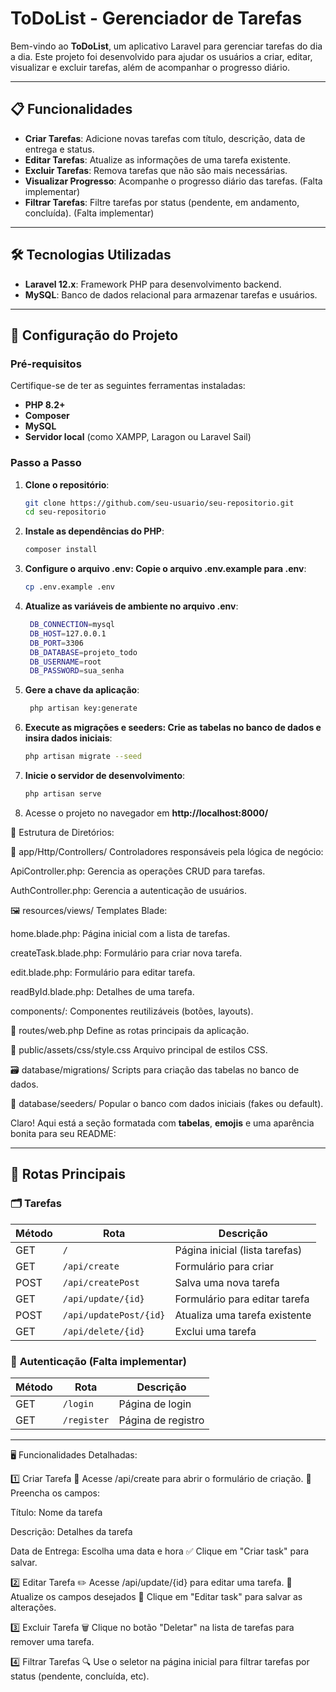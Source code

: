 # ToDoList - Gerenciador de Tarefas

Bem-vindo ao **ToDoList**, um aplicativo Laravel para gerenciar tarefas do dia a dia. Este projeto foi desenvolvido para ajudar os usuários a criar, editar, visualizar e excluir tarefas, além de acompanhar o progresso diário.

---

## 📋 Funcionalidades

- **Criar Tarefas**: Adicione novas tarefas com título, descrição, data de entrega e status.
- **Editar Tarefas**: Atualize as informações de uma tarefa existente.
- **Excluir Tarefas**: Remova tarefas que não são mais necessárias.
- **Visualizar Progresso**: Acompanhe o progresso diário das tarefas. (Falta implementar)
- **Filtrar Tarefas**: Filtre tarefas por status (pendente, em andamento, concluída). (Falta implementar)

---

## 🛠️ Tecnologias Utilizadas

- **Laravel 12.x**: Framework PHP para desenvolvimento backend.
- **MySQL**: Banco de dados relacional para armazenar tarefas e usuários.

---

## 🚀 Configuração do Projeto

### Pré-requisitos

Certifique-se de ter as seguintes ferramentas instaladas:

- **PHP 8.2+**
- **Composer**
- **MySQL**
- **Servidor local** (como XAMPP, Laragon ou Laravel Sail)

### Passo a Passo

1. **Clone o repositório**:
   ```bash
   git clone https://github.com/seu-usuario/seu-repositorio.git
   cd seu-repositorio

2. **Instale as dependências do PHP**:
   ```bash
   composer install

3. **Configure o arquivo .env: Copie o arquivo .env.example para .env**:
   ```bash
   cp .env.example .env

4. **Atualize as variáveis de ambiente no arquivo .env**:
   ```bash
    DB_CONNECTION=mysql
    DB_HOST=127.0.0.1
    DB_PORT=3306
    DB_DATABASE=projeto_todo
    DB_USERNAME=root
    DB_PASSWORD=sua_senha

5. **Gere a chave da aplicação**:
   ```bash 
    php artisan key:generate

6. **Execute as migrações e seeders: Crie as tabelas no banco de dados e insira dados iniciais**:
   ```bash
   php artisan migrate --seed

7. **Inicie o servidor de desenvolvimento**:
   ```bash
   php artisan serve

8. Acesse o projeto no navegador em **http://localhost:8000/**

📁 Estrutura de Diretórios:

🧠 app/Http/Controllers/
Controladores responsáveis pela lógica de negócio:

ApiController.php: Gerencia as operações CRUD para tarefas.

AuthController.php: Gerencia a autenticação de usuários.

🖼️ resources/views/
Templates Blade:

home.blade.php: Página inicial com a lista de tarefas.

createTask.blade.php: Formulário para criar nova tarefa.

edit.blade.php: Formulário para editar tarefa.

readById.blade.php: Detalhes de uma tarefa.

components/: Componentes reutilizáveis (botões, layouts).

🧭 routes/web.php
Define as rotas principais da aplicação.

🎨 public/assets/css/style.css
Arquivo principal de estilos CSS.

🗃️ database/migrations/
Scripts para criação das tabelas no banco de dados.

🌱 database/seeders/
Popular o banco com dados iniciais (fakes ou default).

Claro! Aqui está a seção formatada com **tabelas**, **emojis** e uma aparência bonita para seu README:

---

## 🔑 Rotas Principais

### 🗂️ **Tarefas**

| Método | Rota                  | Descrição                         |
|--------|------------------------|-----------------------------------|
| GET    | `/`                    | Página inicial (lista tarefas)   |
| GET    | `/api/create`          | Formulário para criar             |
| POST   | `/api/createPost`      | Salva uma nova tarefa             |
| GET    | `/api/update/{id}`     | Formulário para editar tarefa     |
| POST   | `/api/updatePost/{id}` | Atualiza uma tarefa existente     |
| GET    | `/api/delete/{id}`     | Exclui uma tarefa                 |

### 🔐 **Autenticação** (Falta implementar)

| Método | Rota         | Descrição          |
|--------|--------------|--------------------|
| GET    | `/login`     | Página de login    |
| GET    | `/register`  | Página de registro |

---

🖥️ Funcionalidades Detalhadas:

1️⃣ Criar Tarefa
📍 Acesse /api/create para abrir o formulário de criação.
📝 Preencha os campos:

Título: Nome da tarefa

Descrição: Detalhes da tarefa

Data de Entrega: Escolha uma data e hora
✅ Clique em "Criar task" para salvar.

2️⃣ Editar Tarefa
✏️ Acesse /api/update/{id} para editar uma tarefa.
🔧 Atualize os campos desejados
💾 Clique em "Editar task" para salvar as alterações.

3️⃣ Excluir Tarefa
🗑️ Clique no botão "Deletar" na lista de tarefas para remover uma tarefa.

4️⃣ Filtrar Tarefas
🔍 Use o seletor na página inicial para filtrar tarefas por status (pendente, concluída, etc).




